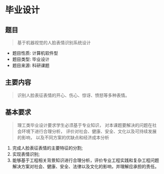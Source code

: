 # 毕业设计

## 题目
> 基于机器视觉的人脸表情识别系统设计

- 题目性质: 计算机软件型
- 题目类型: 毕业设计
- 题目来源: 科研课题

## 主要内容	
> 识别人脸表征表情的开心、伤心、惊讶、愤怒等多种表情。 

## 基本要求
> 理工类毕业设计要求学生必须基于专业知识，
> 对本课题要解决的问题在社会环境下进行合理分析，
> 评价对社会、健康、安全、文化以及可持续发展的影响，
> 以及不同方案的优缺点和经济成本分析

1. 完成人脸表征表情的主要特征的分割;
2. 实现表情识别;
3. 能够基于工程相关背景知识进行合理分析，评价专业工程实践和复杂工程问题解决方案对社会、健康、安全、法律以及文化的影响，并理解应承担的责任。
